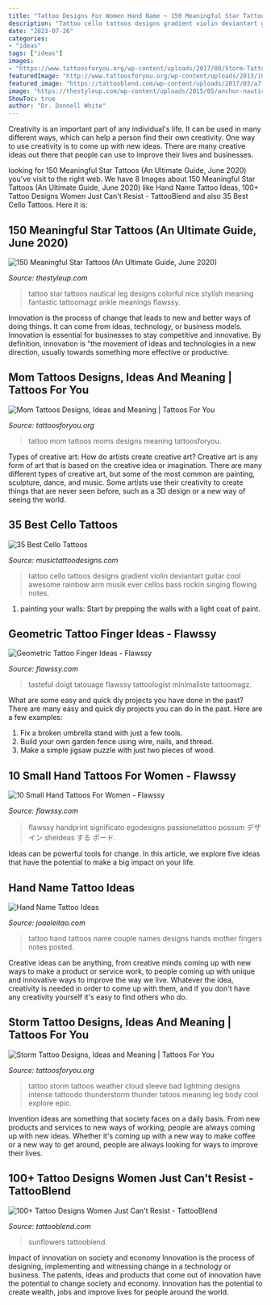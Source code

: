 ```yaml
---
title: "Tattoo Designs For Women Hand Name ~ 150 Meaningful Star Tattoos (an Ultimate Guide, June 2020)"
description: "Tattoo cello tattoos designs gradient violin deviantart guitar cool awesome rainbow arm musik ever cellos bass rockin singing flowing notes"
date: "2023-07-26"
categories:
- "ideas"
tags: ["ideas"]
images:
- "https://www.tattoosforyou.org/wp-content/uploads/2017/08/Storm-Tattoos.jpg"
featuredImage: "http://www.tattoosforyou.org/wp-content/uploads/2013/10/Tattoo-Ideas-For-Moms.jpg"
featured_image: "https://tattooblend.com/wp-content/uploads/2017/03/a7.jpg"
image: "https://thestyleup.com/wp-content/uploads/2015/05/anchor-nautical-star-tattoo-Leg.jpg"
ShowToc: true
author: "Dr. Donnell White"
---
```



Creativity is an important part of any individual's life. It can be used in many different ways, which can help a person find their own creativity. One way to use creativity is to come up with new ideas. There are many creative ideas out there that people can use to improve their lives and businesses.

	

		
looking for 150 Meaningful Star Tattoos (An Ultimate Guide, June 2020) you've visit to the right web. We have 8 Images about 150 Meaningful Star Tattoos (An Ultimate Guide, June 2020) like Hand Name Tattoo Ideas, 100+ Tattoo Designs Women Just Can&#039;t Resist - TattooBlend and also 35 Best Cello Tattoos. Here it is:
		
    
## 150 Meaningful Star Tattoos (An Ultimate Guide, June 2020)

<img loading=lazy src="https://thestyleup.com/wp-content/uploads/2015/05/anchor-nautical-star-tattoo-Leg.jpg" onerror="this.onerror=null;this.src='https://tse2.mm.bing.net/th?id=OIP.mgELan4p4Y0n9fn-wqfCsAHaJ6&amp;pid=15.1';" alt="150 Meaningful Star Tattoos (An Ultimate Guide, June 2020)">

_Source: thestyleup.com_

>tattoo star tattoos nautical leg designs colorful nice stylish meaning fantastic tattoomagz ankle meanings flawssy. 

	

Innovation is the process of change that leads to new and better ways of doing things. It can come from ideas, technology, or business models. Innovation is essential for businesses to stay competitive and innovative. By definition, innovation is “the movement of ideas and technologies in a new direction, usually towards something more effective or productive.

    
## Mom Tattoos Designs, Ideas And Meaning | Tattoos For You

<img loading=lazy src="http://www.tattoosforyou.org/wp-content/uploads/2013/10/Tattoo-Ideas-For-Moms.jpg" onerror="this.onerror=null;this.src='https://tse2.mm.bing.net/th?id=OIP.cZqX9_PFtEaQWoos1UyhaAHaLI&amp;pid=15.1';" alt="Mom Tattoos Designs, Ideas and Meaning | Tattoos For You">

_Source: tattoosforyou.org_

>tattoo mom tattoos moms designs meaning tattoosforyou. 

	

Types of creative art: How do artists create creative art?
Creative art is any form of art that is based on the creative idea or imagination. There are many different types of creative art, but some of the most common are painting, sculpture, dance, and music. Some artists use their creativity to create things that are never seen before, such as a 3D design or a new way of seeing the world.

    
## 35 Best Cello Tattoos

<img loading=lazy src="http://www.musictattoodesigns.com/wp-content/uploads/2016/12/Awesome-Cello-597x800.jpg" onerror="this.onerror=null;this.src='https://tse1.mm.bing.net/th?id=OIP.vdGX3qWYGv22568wt7fiOQHaJ7&amp;pid=15.1';" alt="35 Best Cello Tattoos">

_Source: musictattoodesigns.com_

>tattoo cello tattoos designs gradient violin deviantart guitar cool awesome rainbow arm musik ever cellos bass rockin singing flowing notes. 

	

1. painting your walls: Start by prepping the walls with a light coat of paint.

    
## Geometric Tattoo Finger Ideas - Flawssy

<img loading=lazy src="https://www.flawssy.com/wp-content/uploads/2016/12/Geometric-Finger-Tattoo.jpg" onerror="this.onerror=null;this.src='https://tse1.mm.bing.net/th?id=OIP.4sGsItA1BLDs9Of2lPiGewHaLF&amp;pid=15.1';" alt="Geometric Tattoo Finger Ideas - Flawssy">

_Source: flawssy.com_

>tasteful doigt tatouage flawssy tattoologist minimaliste tattoomagz. 

	

What are some easy and quick diy projects you have done in the past?
There are many easy and quick diy projects you can do in the past. Here are a few examples:
1. Fix a broken umbrella stand with just a few tools.
2. Build your own garden fence using wire, nails, and thread.
3. Make a simple jigsaw puzzle with just two pieces of wood.

    
## 10 Small Hand Tattoos For Women - Flawssy

<img loading=lazy src="http://flawssy.com/wp-content/uploads/2016/06/Little-Hand-Tattoo.jpg" onerror="this.onerror=null;this.src='https://tse1.mm.bing.net/th?id=OIP.nkCWK-OKcYv5o9gpXuaS2QHaLG&amp;pid=15.1';" alt="10 Small Hand Tattoos For Women - Flawssy">

_Source: flawssy.com_

>flawssy handprint significato egodesigns passionetattoo possum デザイン sheideas する ボード. 

	

Ideas can be powerful tools for change. In this article, we explore five ideas that have the potential to make a big impact on your life.

    
## Hand Name Tattoo Ideas

<img loading=lazy src="https://www.joaoleitao.com/tattoo-name/wp-content/uploads/kids-names-hand-tattoos-idea-men.jpg" onerror="this.onerror=null;this.src='https://tse4.mm.bing.net/th?id=OIP.KOoYtz5Lcx_hq4KsB06QFgHaE7&amp;pid=15.1';" alt="Hand Name Tattoo Ideas">

_Source: joaoleitao.com_

>tattoo hand tattoos name couple names designs hands mother fingers notes posted. 

	

Creative ideas can be anything, from creative minds coming up with new ways to make a product or service work, to people coming up with unique and innovative ways to improve the way we live. Whatever the idea, creativity is needed in order to come up with them, and if you don't have any creativity yourself it's easy to find others who do.

    
## Storm Tattoo Designs, Ideas And Meaning | Tattoos For You

<img loading=lazy src="https://www.tattoosforyou.org/wp-content/uploads/2017/08/Storm-Tattoos.jpg" onerror="this.onerror=null;this.src='https://tse4.mm.bing.net/th?id=OIP.1Q5lFw_jzm8u3ZErltb8-QHaHa&amp;pid=15.1';" alt="Storm Tattoo Designs, Ideas and Meaning | Tattoos For You">

_Source: tattoosforyou.org_

>tattoo storm tattoos weather cloud sleeve bad lightning designs intense tattoodo thunderstorm thunder tatoos meaning leg body cool explore epic. 

	

Invention ideas are something that society faces on a daily basis. From new products and services to new ways of working, people are always coming up with new ideas. Whether it's coming up with a new way to make coffee or a new way to get around, people are always looking for ways to improve their lives. 

    
## 100+ Tattoo Designs Women Just Can&#039;t Resist - TattooBlend

<img loading=lazy src="https://tattooblend.com/wp-content/uploads/2017/03/a7.jpg" onerror="this.onerror=null;this.src='https://tse1.mm.bing.net/th?id=OIP.dZgJg-iIkQMWFacihdY45AHaHX&amp;pid=15.1';" alt="100+ Tattoo Designs Women Just Can&#039;t Resist - TattooBlend">

_Source: tattooblend.com_

>sunflowers tattooblend. 

	

Impact of innovation on society and economy
Innovation is the process of designing, implementing and witnessing change in a technology or business. The patents, ideas and products that come out of innovation have the potential to change society and economy. Innovation has the potential to create wealth, jobs and improve lives for people around the world.

